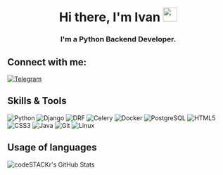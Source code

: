 <h1 align="center">Hi there, I'm Ivan <img src="https://github.com/blackcater/blackcater/raw/main/images/Hi.gif" height="32"/></h1>

<h3 align="center"> I'm a Python Backend Developer.</h3>

## Connect with me:
[![Telegram](https://img.shields.io/badge/telegram-26A5E4.svg?style=for-the-badge&logo=telegram&logoColor=white)](https://t.me/SkySock)

## Skills & Tools
![Python](https://img.shields.io/badge/python-326c9b.svg?style=for-the-badge&logo=python&logoColor=white)
![Django](https://img.shields.io/badge/django-103e2e.svg?style=for-the-badge&logo=django&logoColor=white)
![DRF](https://img.shields.io/badge/drf-103e2e.svg?style=for-the-badge&logoColor=white)
![Celery](https://img.shields.io/badge/celery-37814A.svg?style=for-the-badge&logo=celery&logoColor=white)
![Docker](https://img.shields.io/badge/docker-2496ED.svg?style=for-the-badge&logo=docker&logoColor=white)
![PostgreSQL](https://img.shields.io/badge/postgresql-4169E1.svg?style=for-the-badge&logo=postgresql&logoColor=white)
![HTML5](https://img.shields.io/badge/html5-E34F26.svg?style=for-the-badge&logo=html5&logoColor=white)
![CSS3](https://img.shields.io/badge/css3-1572B6.svg?style=for-the-badge&logo=css3&logoColor=white)
![Java](https://img.shields.io/badge/java-e87000.svg?style=for-the-badge&logo=openjdk&logoColor=white)
![Git](https://img.shields.io/badge/git-F05032.svg?style=for-the-badge&logo=git&logoColor=white)
![Linux](https://img.shields.io/badge/linux-FCC624.svg?style=for-the-badge&logo=linux&logoColor=black)

## Usage of languages
<img align="left" alt="codeSTACKr's GitHub Stats" src="https://github-readme-stats.vercel.app/api/top-langs/?username=SkySock&langs_count=8&layout=compact&theme=tokyonight" />

